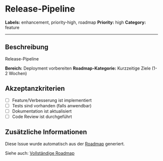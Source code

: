 # Release-Pipeline

**Labels:** enhancement, priority-high, roadmap
**Priority:** high
**Category:** feature

---

## Beschreibung

Release-Pipeline

**Bereich:** Deployment vorbereiten
**Roadmap-Kategorie:** Kurzzeitige Ziele (1-2 Wochen)

## Akzeptanzkriterien

- [ ] Feature/Verbesserung ist implementiert
- [ ] Tests sind vorhanden (falls anwendbar)
- [ ] Dokumentation ist aktualisiert
- [ ] Code Review ist durchgeführt

## Zusätzliche Informationen

Diese Issue wurde automatisch aus der [Roadmap](../ROADMAP.md) generiert.

Siehe auch: [Vollständige Roadmap](../ROADMAP.md)